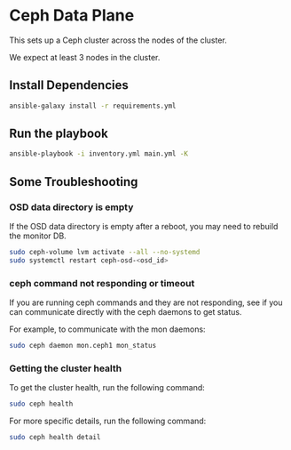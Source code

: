 # Ceph Data Plane

This sets up a Ceph cluster across the nodes of the cluster.

We expect at least 3 nodes in the cluster.

## Install Dependencies

```bash
ansible-galaxy install -r requirements.yml
```

## Run the playbook

```bash
ansible-playbook -i inventory.yml main.yml -K
```

## Some Troubleshooting

### OSD data directory is empty
If the OSD data directory is empty after a reboot, you may need to rebuild the monitor DB.

```bash
sudo ceph-volume lvm activate --all --no-systemd
sudo systemctl restart ceph-osd-<osd_id>
```

### ceph command not responding or timeout

If you are running ceph commands and they are not responding, see if you can communicate directly with the ceph daemons to get status.

For example, to communicate with the mon daemons:

```bash
sudo ceph daemon mon.ceph1 mon_status
```

### Getting the cluster health

To get the cluster health, run the following command:

```bash
sudo ceph health
```

For more specific details, run the following command:

```bash
sudo ceph health detail
```
